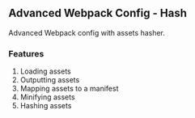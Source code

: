 ## Advanced Webpack Config - Hash
Advanced Webpack config with assets hasher.

### Features
1. Loading assets
2. Outputting assets
3. Mapping assets to a manifest
4. Minifying assets
5. Hashing assets
